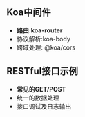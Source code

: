 ## Koa中间件
* **路由:koa-router**
* 协议解析:koa-body
* 跨域处理: @koa/cors

## RESTful接口示例
* **常见的GET/POST**
* 统一的数据处理
* 接口调试及日志输出

